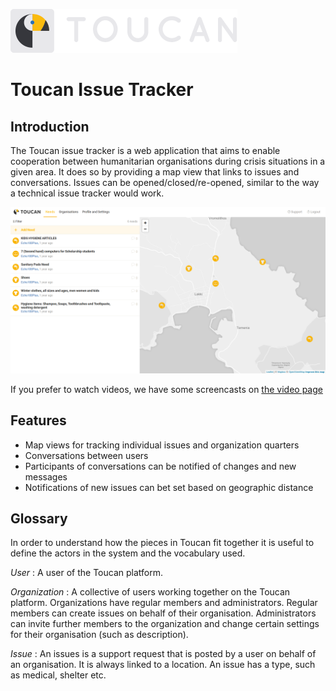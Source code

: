 ![toucan logo](./img/toucan_logo.png)

# Toucan Issue Tracker

## Introduction

The Toucan issue tracker is a web application that aims to enable 
cooperation between humanitarian organisations during crisis situations 
in a given area.
It does so by providing a map view that links to issues and conversations.
Issues can be opened/closed/re-opened, similar to the way a technical 
issue tracker would work.

![Main View](./screenshots/issue_overview.png)

If you prefer to watch videos, we have some screencasts on [the video page](./screenshots/index.md)

## Features

- Map views for tracking individual issues and organization quarters
- Conversations between users
- Participants of conversations can be notified of changes and new messages
- Notifications of new issues can bet set based on geographic distance


## Glossary

In order to understand how the pieces in Toucan fit together it is useful
to define the actors in the system and the vocabulary used.

*User*
: A user of the Toucan platform.

*Organization*
: A collective of users working together on the Toucan platform. Organizations 
have regular members and administrators. Regular members can create issues on 
behalf of their organisation. Administrators can invite further members to the 
organization and change certain settings for their organisation (such as description).

*Issue*
: An issues is a support request that is posted by a user on behalf of 
an organisation. It is always linked to a location. An issue has a type,
such as medical, shelter etc.     









